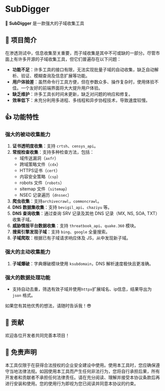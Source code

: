 # SubDigger

👊 **SubDigger** 是一款强大的子域收集工具

## 🎉 项目简介

在渗透测试中，信息收集至关重要，而子域收集是其中不可或缺的一部分。尽管市面上有许多开源的子域收集工具，但它们普遍存在以下问题：

- **功能不足**：许多工具的接口有限，无法实现批量子域的自动收集，缺乏自动解析、验证、模糊查询及信息扩展等功能。
- **用户体验差**：虽然命令行工具方便，但在参数众多、操作复杂时，使用体验不佳。一个友好的前端界面将大大提升用户体验。
- **缺乏维护**：许多工具长时间未更新，缺乏对问题的响应和修复。
- **效率低下**：未充分利用多进程、多线程和异步协程技术，导致速度较慢。

## 👍 功能特性

### 强大的被动收集能力

1. **证书透明度收集**：支持 `crtsh`、`censys_api`。
2. **常规检查收集**：支持多种检查方法，包括：
   - 域传送漏洞（`axfr`）
   - 跨域策略文件（`cdx`）
   - HTTPS证书（`cert`）
   - 内容安全策略（`csp`）
   - robots 文件（`robots`）
   - sitemap 文件（`sitemap`）
   - NSEC 记录遍历（`dnssec`）
3. **爬虫收集**：支持`archivecrawl`，`commoncrawl`。
4. **DNS 数据集收集**：支持 `bevigil_api`、`chaziyu` 等。
5. **DNS 查询收集**：通过查询 SRV 记录及其他 DNS 记录（MX, NS, SOA, TXT）收集子域。
6. **威胁情报平台数据收集**：支持 `threatbook_api`、`quake.360` 模块。
7. **搜索引擎发现子域**：支持 `bing`、`google` 全量搜索。
8. **子域爬取**：根据已有子域请求响应体及 JS，从中发现新子域。

### 强大的主动收集能力

1. **子域爆破**：字典爆破模块使用 `ksubdomain`，DNS 解析速度极快且更准确。

### 强大的数据处理功能

- 支持自动去重，筛选有效子域并使用`httpx`扩展域名、ip信息，结果导出为 `json` 格式。

如果您有其他优秀的想法，请随时告诉我！😎

## 🙏 贡献

欢迎各位开发者共同完善本项目！

## 📜 免责声明

本工具仅限于在获得合法授权的企业安全建设中使用。使用本工具时，您应确保遵守当地法律法规。如因使用本工具而产生任何非法行为，您将自行承担后果，所有开发者和贡献者不承担任何法律责任。请在充分阅读、理解并接受本协议条款后再进行安装和使用。您的使用行为即视为您已阅读并同意本协议的约束。
